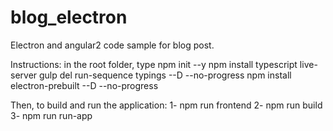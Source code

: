 ﻿# blog_electron
Electron and angular2 code sample for blog post.

Instructions:
in the root folder, type
npm init --y
npm install typescript live-server gulp del run-sequence typings --D --no-progress
npm install electron-prebuilt --D --no-progress

Then, to build and run the application:
1- npm run frontend
2- npm run build
3- npm run run-app